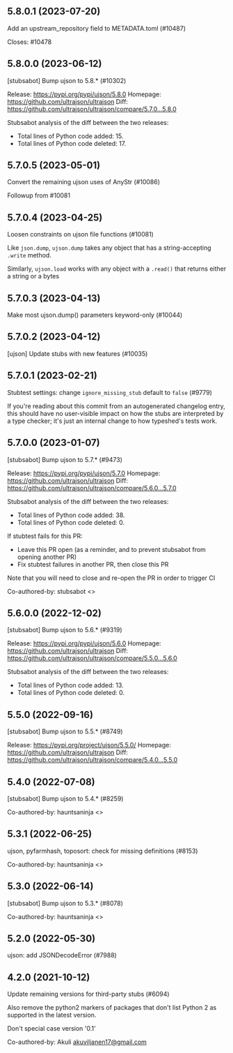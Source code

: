 ## 5.8.0.1 (2023-07-20)

Add an upstream_repository field to METADATA.toml (#10487)

Closes: #10478

## 5.8.0.0 (2023-06-12)

[stubsabot] Bump ujson to 5.8.* (#10302)

Release: https://pypi.org/pypi/ujson/5.8.0
Homepage: https://github.com/ultrajson/ultrajson
Diff: https://github.com/ultrajson/ultrajson/compare/5.7.0...5.8.0

Stubsabot analysis of the diff between the two releases:
 - Total lines of Python code added: 15.
 - Total lines of Python code deleted: 17.

## 5.7.0.5 (2023-05-01)

Convert the remaining ujson uses of AnyStr (#10086)

Followup from #10081

## 5.7.0.4 (2023-04-25)

Loosen constraints on ujson file functions (#10081)

Like `json.dump`, `ujson.dump` takes any object that has a
string-accepting `.write` method.

Similarly, `ujson.load` works with any object with a `.read()` that
returns either a string or a bytes

## 5.7.0.3 (2023-04-13)

Make most ujson.dump() parameters keyword-only (#10044)

## 5.7.0.2 (2023-04-12)

[ujson] Update stubs with new features (#10035)

## 5.7.0.1 (2023-02-21)

Stubtest settings: change `ignore_missing_stub` default to `false` (#9779)

If you're reading about this commit from an autogenerated changelog entry, this should have no user-visible impact on how the stubs are interpreted by a type checker; it's just an internal change to how typeshed's tests work.

## 5.7.0.0 (2023-01-07)

[stubsabot] Bump ujson to 5.7.* (#9473)

Release: https://pypi.org/pypi/ujson/5.7.0
Homepage: https://github.com/ultrajson/ultrajson
Diff: https://github.com/ultrajson/ultrajson/compare/5.6.0...5.7.0

Stubsabot analysis of the diff between the two releases:
 - Total lines of Python code added: 38.
 - Total lines of Python code deleted: 0.

If stubtest fails for this PR:
- Leave this PR open (as a reminder, and to prevent stubsabot from opening another PR)
- Fix stubtest failures in another PR, then close this PR

Note that you will need to close and re-open the PR in order to trigger CI

Co-authored-by: stubsabot <>

## 5.6.0.0 (2022-12-02)

[stubsabot] Bump ujson to 5.6.* (#9319)

Release: https://pypi.org/pypi/ujson/5.6.0
Homepage: https://github.com/ultrajson/ultrajson
Diff: https://github.com/ultrajson/ultrajson/compare/5.5.0...5.6.0

Stubsabot analysis of the diff between the two releases:
 - Total lines of Python code added: 13.
 - Total lines of Python code deleted: 0.

## 5.5.0 (2022-09-16)

[stubsabot] Bump ujson to 5.5.* (#8749)

Release: https://pypi.org/project/ujson/5.5.0/
Homepage: https://github.com/ultrajson/ultrajson
Diff: https://github.com/ultrajson/ultrajson/compare/5.4.0...5.5.0

## 5.4.0 (2022-07-08)

[stubsabot] Bump ujson to 5.4.* (#8259)

Co-authored-by: hauntsaninja <>

## 5.3.1 (2022-06-25)

ujson, pyfarmhash, toposort: check for missing definitions (#8153)

Co-authored-by: hauntsaninja <>

## 5.3.0 (2022-06-14)

[stubsabot] Bump ujson to 5.3.* (#8078)

Co-authored-by: hauntsaninja <>

## 5.2.0 (2022-05-30)

ujson: add JSONDecodeError (#7988)

## 4.2.0 (2021-10-12)

Update remaining versions for third-party stubs (#6094)

Also remove the python2 markers of packages that don't list Python 2
as supported in the latest version.

Don't special case version '0.1'

Co-authored-by: Akuli <akuviljanen17@gmail.com>

